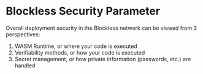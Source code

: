 # Blockless Security Parameter

Overall deployment security in the Blockless network can be viewed from 3 perspectives: 

1. WASM Runtime, or where your code is executed
2. Verifiability methods, or how your code is executed
3. Secret management, or how private information (passwords, etc.) are handled